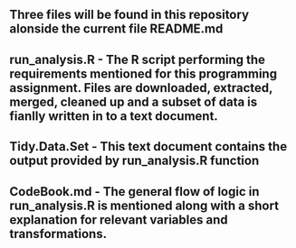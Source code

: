 ## Three files will be found in this repository alonside the current file README.md

## run_analysis.R - The R script performing the requirements mentioned for this programming assignment. Files are downloaded, extracted, merged, cleaned up and a subset of data is fianlly written in to a text document.

## Tidy.Data.Set - This text document contains the output provided by run_analysis.R function

## CodeBook.md - The general flow of logic in run_analysis.R is mentioned along with a short explanation for relevant variables and transformations.
